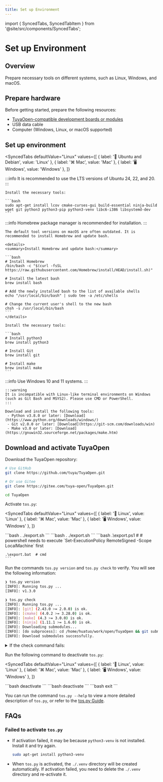 ```yaml
---
title: Set up Environment
---
```


import { SyncedTabs, SyncedTabItem } from '@site/src/components/SyncedTabs';

# Set up Environment

## Overview

Prepare necessary tools on different systems, such as Linux, Windows, and macOS.

## Prepare hardware

Before getting started, prepare the following resources:
- [TuyaOpen-compatible development boards or modules](../hardware-specific/index.md#hardware-platforms)
- USB data cable
- Computer (Windows, Linux, or macOS supported)

## Set up environment

<SyncedTabs
  defaultValue="Linux"
  values={[
    { label: '🐧 Ubuntu and Debian', value: 'Linux' },
    { label: '⌘ Mac', value: 'Mac' },
    { label: '🖥️ Windows', value: 'Windows' },
  ]}
>
  <SyncedTabItem value="Linux">
    :::info
    It is recommended to use the LTS versions of Ubuntu 24, 22, and 20.
    :::

    Install the necessary tools:

    ```bash
    sudo apt-get install lcov cmake-curses-gui build-essential ninja-build wget git python3 python3-pip python3-venv libc6-i386 libsystemd-dev
    ```
  </SyncedTabItem>
  <SyncedTabItem value="Mac">
    :::info
    Homebrew package manager is recommended for installation.
    :::

    The default tool versions on macOS are often outdated. It is recommended to install Homebrew and update bash.

    <details>
    <summary>Install Homebrew and update bash:</summary>

    ```bash
    # Install Homebrew
    /bin/bash -c "$(curl -fsSL https://raw.githubusercontent.com/Homebrew/install/HEAD/install.sh)"

    # Install the latest bash
    brew install bash

    # Add the newly installed bash to the list of available shells
    echo "/usr/local/bin/bash" | sudo tee -a /etc/shells

    # Change the current user's shell to the new bash
    chsh -s /usr/local/bin/bash
    ```
    </details>

    Install the necessary tools:

    ```bash
    # Install python3
    brew install python3

    # Install Git
    brew install git

    # Install make
    brew install make
    ```
  </SyncedTabItem>
  <SyncedTabItem value="Windows">
    :::info
    Use Windows 10 and 11 systems.
    :::

    :::warning
    It is incompatible with Linux-like terminal environments on Windows (such as Git Bash and MSYS2). Please use CMD or PowerShell.
    :::

    Download and install the following tools:
     - Python v3.8.0 or later: [Download](https://www.python.org/downloads/windows/)
     - Git v2.0.0 or later: [Download](https://git-scm.com/downloads/win)
     - Make v3.0 or later: [Download](https://gnuwin32.sourceforge.net/packages/make.htm)
  </SyncedTabItem>
</SyncedTabs>

## Download and activate TuyaOpen

Download the TuyaOpen repository:

```bash
# Use GitHub
git clone https://github.com/tuya/TuyaOpen.git

# Or use Gitee
git clone https://gitee.com/tuya-open/TuyaOpen.git

cd TuyaOpen
```

Activate `tos.py`:

<SyncedTabs
  defaultValue="Linux"
  values={[
    { label: '🐧 Linux', value: 'Linux' },
    { label: '⌘ Mac', value: 'Mac' },
    { label: '🖥️ Windows', value: 'Windows' },
  ]}
>
  <SyncedTabItem value="Linux">
    ```bash
    . ./export.sh
    ```
  </SyncedTabItem>
  <SyncedTabItem value="Mac">
    ```bash
    . ./export.sh
    ```
  </SyncedTabItem>
  <SyncedTabItem value="Windows">
    ```bash
    .\export.ps1  # # powershell needs to execute `Set-ExecutionPolicy RemoteSigned -Scope LocalMachine` first

    .\export.bat  # cmd
    ```
  </SyncedTabItem>
</SyncedTabs>

Run the commands `tos.py version` and `tos.py check` to verify. You will see the following information:

```bash
❯ tos.py version
[INFO]: Running tos.py ...
[INFO]: v1.3.0

❯ tos.py check
[INFO]: Running tos.py ...
[INFO]: [git] (2.43.0 >= 2.0.0) is ok.
[INFO]: [cmake] (4.0.2 >= 3.28.0) is ok.
[INFO]: [make] (4.3 >= 3.0.0) is ok.
[INFO]: [ninja] (1.11.1 >= 1.6.0) is ok.
[INFO]: Downloading submodules...
[INFO]: [do subprocess]: cd /home/huatuo/work/open/TuyaOpen && git submodule update --init
[INFO]: Download submodules successfully.
```

<details>
<summary>If the check command fails:</summary>
```bash
# Tool validation failed. Please install or upgrade the required tools.
# Submodules download failed. Manually execute the git command.
git submodule update --init
```
</details>

Run the following command to deactivate `tos.py`:

<SyncedTabs
  defaultValue="Linux"
  values={[
    { label: '🐧 Linux', value: 'Linux' },
    { label: '⌘ Mac', value: 'Mac' },
    { label: '🖥️ Windows', value: 'Windows' },
  ]}
>
  <SyncedTabItem value="Linux">
    ```bash
    deactivate
    ```
  </SyncedTabItem>
  <SyncedTabItem value="Mac">
    ```bash
    deactivate
    ```
  </SyncedTabItem>
  <SyncedTabItem value="Windows">
    ```bash
    exit
    ```
  </SyncedTabItem>
</SyncedTabs>

You can run the command `tos.py --help` to view a more detailed description of `tos.py`, or refer to the [tos.py Guide](../tos-tools/tos-guide.md).


## FAQs

### Failed to activate `tos.py`

- If activation failed, it may be because `python3-venv` is not installed. Install it and try again.

  ```bash
  sudo apt-get install python3-venv
  ```

- When `tos.py` is activated, the `./.venv` directory will be created automatically. If activation failed, you need to delete the `./.venv` directory and re-activate it.
